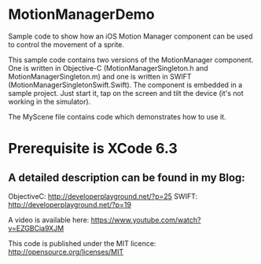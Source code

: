 MotionManagerDemo
=================

Sample code to show how an iOS Motion Manager component can be used to control the movement of a sprite. 

This sample code contains two versions of the MotionManager component. One is written in Objective-C (MotionManagerSingleton.h and MotionManagerSingleton.m) and one is written in SWIFT (MotionManagerSingletonSwift.Swift). The component is embedded in a sample project. Just start it, tap on the screen and tilt the device (it's not working in the simulator).

The MyScene file
contains code which demonstrates how to use it.

Prerequisite is XCode 6.3
=======


A detailed description can be found in my Blog:
-----------------------------------------------
ObjectiveC: http://developerplayground.net/?p=25
SWIFT:      http://developerplayground.net/?p=19

A video is available here: https://www.youtube.com/watch?v=EZGBCia9XJM

This code is published under the MIT licence: http://opensource.org/licenses/MIT 
